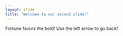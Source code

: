 ```yaml
---
layout: slide
title: "Welcome to our second slide!"
---
```

Fortune favors the bold!
Use the left arrow to go back!
